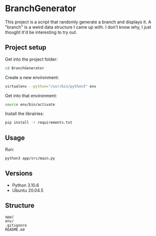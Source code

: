 # BranchGenerator
This project is a script that randomly generate a branch and displays it. A "branch" is a weird data structure I came up with. I don't know why, I just thought it'd be interesting to try out.

## Project setup

Get into the project folder:
```bash
cd BranchGenerator
```

Create a new environment:

```bash
virtualenv --python="/usr/bin/python3" env
```

Get into that environment:

```bash
source env/bin/activate 
```

Install the librairies:
```bash
pip install -r requirements.txt
```

## Usage

Run:

```bash
python3 app/src/main.py
```


## Versions

* Python 3.10.6
* Ubuntu 20.04.5

## Structure

```
app/
env/
.gitignore
README.md
```
